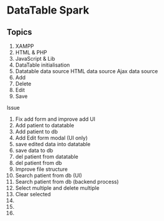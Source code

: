 # DataTable Spark

## Topics
1. XAMPP
2. HTML & PHP
3. JavaScript & Lib
4. DataTable initialisation
5. Datatable data source
	HTML data source
	Ajax data source
6. Add 
7. Delete
8. Edit
9. Save 


Issue
1. Fix add form and improve add UI
2. Add patient to datatable
3. Add patient to db
4. Add Edit form modal (UI only)
5. save edited data into datatable
6. save data to db
7. del patient from datatable
8. del patient from db
9. Improve file structure
10. Search patient from db (UI)
11. Search patient from db (backend process)
12. Select multiple and delete multiple
13. Clear selected
14. 
15.
16.
